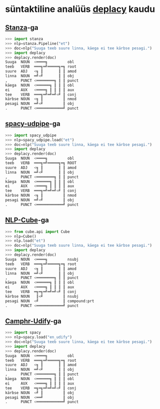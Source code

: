 # süntaktiline analüüs [deplacy](https://koichiyasuoka.github.io/deplacy/) kaudu

## [Stanza](https://stanfordnlp.github.io/stanza)-ga

```py
>>> import stanza
>>> nlp=stanza.Pipeline("et")
>>> doc=nlp("Suuga teeb suure linna, käega ei tee kärbse pesagi.")
>>> import deplacy
>>> deplacy.render(doc)
Suuga  NOUN  <════╗         obl
teeb   VERB  ═══╗═╝═════╗═╗ root
suure  ADJ   <╗ ║       ║ ║ amod
linna  NOUN  ═╝<╝       ║ ║ obj
,      PUNCT <════════╗ ║ ║ punct
käega  NOUN  <══════╗ ║ ║ ║ obl
ei     AUX   <════╗ ║ ║ ║ ║ aux
tee    VERB  ═══╗═╝═╝═╝<╝ ║ conj
kärbse NOUN  <╗ ║         ║ nmod
pesagi NOUN  ═╝<╝         ║ obj
.      PUNCT <════════════╝ punct
```

## [spacy-udpipe](https://github.com/TakeLab/spacy-udpipe)-ga

```py
>>> import spacy_udpipe
>>> nlp=spacy_udpipe.load("et")
>>> doc=nlp("Suuga teeb suure linna, käega ei tee kärbse pesagi.")
>>> import deplacy
>>> deplacy.render(doc)
Suuga  NOUN  <════╗         obl
teeb   VERB  ═══╗═╝═════╗═╗ ROOT
suure  ADJ   <╗ ║       ║ ║ amod
linna  NOUN  ═╝<╝       ║ ║ obj
,      PUNCT <════════╗ ║ ║ punct
käega  NOUN  <══════╗ ║ ║ ║ obl
ei     AUX   <════╗ ║ ║ ║ ║ aux
tee    VERB  ═══╗═╝═╝═╝<╝ ║ conj
kärbse NOUN  <╗ ║         ║ nmod
pesagi NOUN  ═╝<╝         ║ obj
.      PUNCT <════════════╝ punct
```

## [NLP-Cube](https://github.com/Adobe/NLP-Cube)-ga

```py
>>> from cube.api import Cube
>>> nlp=Cube()
>>> nlp.load("et")
>>> doc=nlp("Suuga teeb suure linna, käega ei tee kärbse pesagi.")
>>> import deplacy
>>> deplacy.render(doc)
Suuga  NOUN  <════╗         nsubj
teeb   VERB  ═══╗═╝═════╗═╗ root
suure  ADJ   <╗ ║       ║ ║ amod
linna  NOUN  ═╝<╝       ║ ║ obj
,      PUNCT <════════╗ ║ ║ punct
käega  NOUN  <══════╗ ║ ║ ║ obl
ei     AUX   <════╗ ║ ║ ║ ║ aux
tee    VERB  ═╗═╗═╝═╝═╝<╝ ║ conj
kärbse NOUN   ║<╝         ║ nsubj
pesagi NOUN  <╝           ║ compound:prt
.      PUNCT <════════════╝ punct
```

## [Camphr-Udify](https://camphr.readthedocs.io/en/latest/notes/udify.html)-ga

```py
>>> import spacy
>>> nlp=spacy.load("en_udify")
>>> doc=nlp("Suuga teeb suure linna, käega ei tee kärbse pesagi.")
>>> import deplacy
>>> deplacy.render(doc)
Suuga  NOUN  <════╗         obl
teeb   VERB  ═══╗═╝═════╗═╗ root
suure  ADJ   <╗ ║       ║ ║ amod
linna  NOUN  ═╝<╝       ║ ║ obj
,      PUNCT <════════╗ ║ ║ punct
käega  NOUN  <══════╗ ║ ║ ║ obl
ei     AUX   <════╗ ║ ║ ║ ║ aux
tee    VERB  ═╗═╗═╝═╝═╝<╝ ║ conj
kärbse NOUN  <╝ ║         ║ obj
pesagi NOUN  <══╝         ║ obj
.      PUNCT <════════════╝ punct
```

